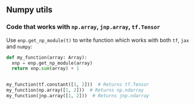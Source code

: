 ## Numpy utils

### Code that works with `np.array`, `jnp.array`, `tf.Tensor`

Use `enp.get_np_module(t)` to write function which works with both `tf`, `jax`
and `numpy`:

```python
def my_function(array: Array):
  xnp = enp.get_np_module(array)
  return xnp.sum(array) + 1


my_function(tf.constant([1, 2]))  # Returns tf.Tensor
my_function(np.array([1, 2]))  # Returns np.ndarray
my_function(jnp.array([1, 2]))  # Returns jnp.ndarray
```
